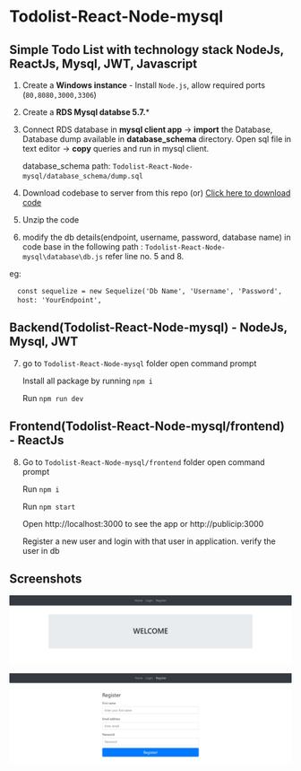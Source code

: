# Todolist-React-Node-mysql


## Simple Todo List with technology stack NodeJs, ReactJs, Mysql, JWT, Javascript

1. Create a **Windows instance** - Install `Node.js`, allow required ports (`80,8080,3000,3306`)

2. Create a **RDS Mysql databse 5.7.***

3. Connect RDS database in **mysql client app** -> **import** the Database, Database dump available in **database_schema** directory. Open sql file in text editor -> **copy** queries and run in mysql client.

   database_schema path: `Todolist-React-Node-mysql/database_schema/dump.sql`
   
5. Download codebase to server from this repo (or)  [Click here to download code](https://codeload.github.com/mohan-balakrishnan/Todolist-React-Node-mysql/zip/refs/heads/main)

6. Unzip the code

7. modify the db details(endpoint, username, password, database name) in code base in the following path : `Todolist-React-Node-mysql\database\db.js`  refer line no. 5 and 8.
   
  eg: 
      
      const sequelize = new Sequelize('Db Name', 'Username', 'Password',
      host: 'YourEndpoint',


## Backend(Todolist-React-Node-mysql) - NodeJs, Mysql, JWT

7. go to `Todolist-React-Node-mysql` folder open command prompt

   Install all package by running `npm i`   

   Run `npm run dev`


## Frontend(Todolist-React-Node-mysql/frontend) - ReactJs

8. Go to `Todolist-React-Node-mysql/frontend` folder  open command prompt

   Run `npm i`

   Run `npm start`

   Open http://localhost:3000  to see the app or http://publicip:3000

   Register a new user and login with that user in application. verify the user in db

## Screenshots

![Home Page](https://raw.githubusercontent.com/mohan-balakrishnan/Todolist-React-Node-mysql/main/home.JPG)

![Register](https://raw.githubusercontent.com/mohan-balakrishnan/Todolist-React-Node-mysql/main/register.JPG)
